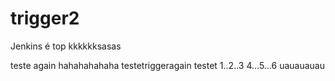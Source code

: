 # trigger2
Jenkins é top
kkkkkksasas

teste again
hahahahahaha
testetriggeragain
testet
1..2..3
4...5...6
uauauauau
